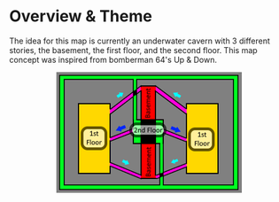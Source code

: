 # Overview & Theme
The idea for this map is currently an underwater cavern with 3 different stories, the basement, the first floor, and the second floor.
This map concept was inspired from bomberman 64's Up & Down.
 <br/>
    <p align="center">
  <img width="335" height="218" src="https://github.com/Sternosaur/MultiPlayerQuakeMap/blob/main/Crossfire/Images/up%20and%20down.png">
</p>
